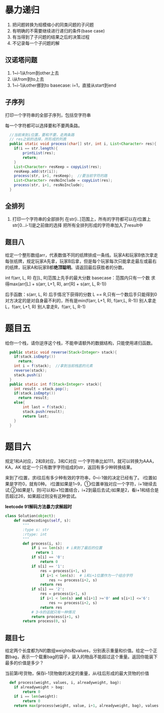 # 暴力递归
1. 把问题转换为规模缩小的同类问题的子问题
2. 有明确的不需要继续进行递归的条件(base case)
3. 有当得到了子问题的结果之后的决策过程
4. 不记录每一个子问题的解

## 汉诺塔问题
1) 1~i-1从from到other上去
2) i从from到to上去
3) 1~i-1从other挪到to
basecase: i=1，直接从start到end

## 子序列
打印一个字符串的全部子序列，包括空字符串

每一个字符都可以选择要和不要两条路。
```java
  //当前来到i位置，要和不要，走两条路
  // res之前的选择，所形成的列表
  public static void process(char[] str, int i, List<Character> res){
    if(i == str.length){
        printList(res);
        return;
    }
    List<Character> resKeep = copyList(res);
    resKeep.add(str[i]);
    process(str, i+1, resKeep);  //要当前字符的路
    List<Character> resNoInclude = copyList(res);
    process(str, i+1, resNoInclude);
  }
```

## 全排列
1. 打印一个字符串的全部排列
在str[i..]范围上，所有的字符都可以在i位置上
str[0...i-1]是之前做的选择
把所有全排列形成的字符串加入了result中

## 题目八
给定一个整形数组arr，代表数值不同的纸牌排成一条线。玩家A和玩家B依次拿走每张纸牌，规定玩家A先拿，玩家B后拿，但是每个玩家每次只能拿走最左或最右的纸牌，玩家A和玩家B都**绝顶聪明**。请返回最后获胜者的分数。

int f(arr, L, R) 在[L, R]范围上先手的最大分数
basecase：范围内只有一个数
求得max(arr[L] + s(arr, L+1, R),
arr[R] + s(arr, L, R-1))

后手函数：s(arr, L, R) 后手情况下获得的分数
L == R,只有一个数后手只能得到0
对方决定的是对自身最不利的，所有是min(f(arr, L+1, R), f(arr,L, R-1))
别人拿走L，f(arr, L+1, R)
别人拿走R，f(arr, L, R-1)

# 题目五
给你一个栈，请你逆序这个栈，不能申请额外的数据结构，只能使用递归函数。
```java
  public static void reverse(Stack<Integer> stack){
    if(stack.isEmpty())
      return;
    int i = f(stack);  //拿到当前栈底的元素
    reverse(stack);
    stack.push(i)
  }
  public static int f(Stack<Integer> stack){
    int result = stack.pop();
    if(stack.isEmpty())
      return result;
    else{
        int last = f(stack);
        stack.push(result);
        return last;
    }
  }
```
# 题目六
规定1和A对应，2和B对应，3和C对应
一个字符串比如111，就可以转换为AAA，KA，AK
给定一个只有数字字符组成的str，返回有多少种转换结果。

来到了i位置，求i往后有多少种有效的字符串，0~i-1做的决定已经有了。
i位置如果是字符0，就有0种。
i位置如果是1~9，①i位置单独对应一个字符，i+1继续去试;②i如果是1，则i可以和i+1位置结合，i+2到最后去试;i如果是2，看i+1和结合是否超过26，如果超过则没有这种尝试。

**leetcode 91解码方法暴力求解超时**
```python
class Solution(object):
    def numDecodings(self, s):
        """
        :type s: str
        :rtype: int
        """
        def process(i, s):
            if i == len(s): # i来到了最后的位置
              return 1
            if s[i] == '0':
                return 0
            if s[i] == '1':
                res = process(i+1, s)
                if i+1 < len(s):  # i和i+1位置作为一个组合字符
                    res += process(i+2, s)
                return res
            if s[i] == '2':
                res = process(i+1, s)
                if i+1 < len(s) and s[i+1] >='0' and s[i+1] <='6':
                    res += process(i+2, s)
                return res
            # 3~9的话就只有一种情况
            return process(i+1, s)
        return process(0, s)
```
## 题目七
给定两个长度都为N的数组weights和values，分别表示重量和价值。给定一个正数bag，表示一个载重bag的袋子，装入的物品不能超过这个重量。返回你能装下最多的价值是多少？

当前第i号货物，保存i-1货物做的决定的重量，从i往后形成的最大货物的价值
```python
  def process(weight, values, i, alreadyweight, bag):
    if alreadyweight > bag:
        return 0
    if i == len(weight):
        return 0
    return max(process(weight, value, i+1, alreadyweight, bag), values[i] + process(weight, value, i+1, alreadyweight+weight[i], bag))
```
